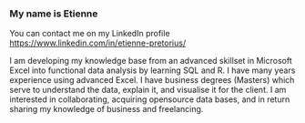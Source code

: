 ### My name is Etienne
You can contact me on my LinkedIn profile https://www.linkedin.com/in/etienne-pretorius/

I am developing my knowledge base from an advanced skillset in Microsoft Excel into functional data analysis by learning SQL and R.
I have many years experience using advanced Excel. I have business degrees (Masters) which serve to understand the data, explain it, and visualise it for the client.
I am interested in collaborating, acquiring opensource data bases, and in return sharing my knowledge of business and freelancing.
<!--
**Etaiva/Etaiva** is a ✨ _special_ ✨ repository because its `README.md` (this file) appears on your GitHub profile.

- 🔭 I’m currently working on ...
- 🌱 I’m currently learning ...
- 👯 I’m looking to collaborate on ...
- 🤔 I’m looking for help with ...
- 💬 Ask me about ...
- 📫 How to reach me: ...
- 😄 Pronouns: ...
- ⚡ Fun fact: ...
-->
